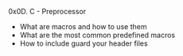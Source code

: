 0x0D. C - Preprocessor
- What are macros and how to use them
- What are the most common predefined macros
- How to include guard your header files
